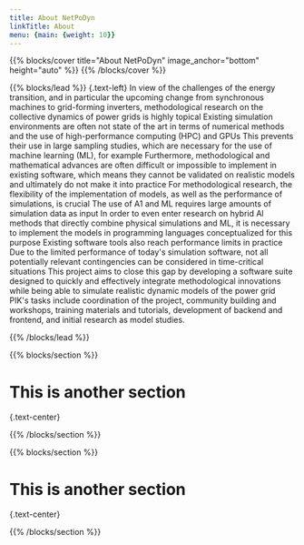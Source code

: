 ```yaml
---
title: About NetPoDyn
linkTitle: About
menu: {main: {weight: 10}}
---
```


{{% blocks/cover title="About NetPoDyn" image_anchor="bottom" height="auto" %}}
{{% /blocks/cover %}}


{{% blocks/lead %}}
{.text-left}
In view of the challenges of the energy transition, and in particular the upcoming change from synchronous machines to
grid-forming inverters, methodological research on the collective dynamics of power grids is highly topical Existing 
simulation environments are often not state of the art in terms of numerical methods and the use of high-performance 
computing (HPC) and GPUs This prevents their use in large sampling studies, which are necessary for the use of machine 
learning (ML), for example Furthermore, methodological and mathematical advances are often difficult or impossible to 
implement in existing software, which means they cannot be validated on realistic models and ultimately do not make it
into practice For methodological research, the flexibility of the implementation of models, as well as the performance 
of simulations, is crucial The use of A1 and ML requires large amounts of simulation data as input In order to even
enter research on hybrid Al methods that directly combine physical simulations and ML, it is necessary to implement
the models in programming languages conceptualized for this purpose Existing software tools also reach performance
limits in practice Due to the limited performance of today's simulation software, not all potentially relevant
contingencies can be considered in time-critical situations This project aims to close this gap by developing a
software suite designed to quickly and effectively integrate methodological innovations while being able to simulate
realistic dynamic models of the power grid PIK's tasks include coordination of the project, community building and
workshops, training materials and tutorials, development of backend and frontend, and initial research as model studies.

{{% /blocks/lead %}}

{{% blocks/section %}}

# This is another section
{.text-center}

{{% /blocks/section %}}

{{% blocks/section %}}

# This is another section
{.text-center}

{{% /blocks/section %}}